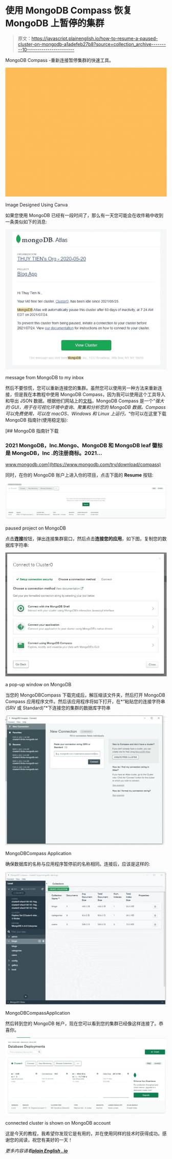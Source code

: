 # 使用 MongoDB Compass 恢复 MongoDB 上暂停的集群

> 原文：<https://javascript.plainenglish.io/how-to-resume-a-paused-cluster-on-mongodb-a1adefeb27b8?source=collection_archive---------10----------------------->

MongoDB Compass -重新连接暂停集群的快速工具。

![](img/00aba5d5ecbbb5a7a4d307e6cea9ff20.png)

Image Designed Using Canva

如果您使用 MongoDB 已经有一段时间了，那么有一天您可能会在收件箱中收到一条类似如下的消息:

![](img/77dc47d73d3b6945c80231291a9c12c5.png)

message from MongoDB to my inbox

然后不要惊慌，您可以重新连接您的集群。虽然您可以使用另一种方法来重新连接，但是我在本教程中使用 MongoDB Compass，因为我可以使用这个工具导入和导出 JSON 数据。根据他们网站上的[文档](https://docs.mongodb.com/compass/current/)，MongoDB Compass 是一个“*强大的 GUI，用于在可视化环境中查询、聚集和分析您的 MongoDB 数据。Compass 可以免费使用，可以在 macOS、Windows 和 Linux 上运行。*“你可以在这里下载 MongoDB 指南针(使用稳定版):

[](https://www.mongodb.com/try/download/compass) [## MongoDB 指南针下载

### 2021 MongoDB，Inc.Mongo、MongoDB 和 MongoDB leaf 徽标是 MongoDB，Inc .的注册商标。2021…

www.mongodb.com](https://www.mongodb.com/try/download/compass) 

同时，在你的 MongoDB 账户上进入你的项目，点击下面的 **Resume** 按钮:

![](img/bde87ad0b1793d915401191a63879285.png)

paused project on MongoDB

点击**连接**按钮，弹出连接集群窗口，然后点击**连接您的应用**，如下图，复制您的数据库字符串:

![](img/a5c3a7789f05735ff7f0c6defe942a79.png)

a pop-up window on MongoDB

当您的 MongoDBCompass 下载完成后，解压缩该文件夹，然后打开 MongoDB Compass 应用程序文件。然后该应用程序将如下打开，在*“粘贴您的连接字符串(SRV 或 Standard)”*下连接您的集群的数据库字符串

![](img/209cb7b9f62ea6190a82ce6297cfac0a.png)

MongoDBCompass Application

确保数据库的名称与应用程序暂停前的名称相同。连接后，应该是这样的:

![](img/8b5338b94a292ed2cddf67e5f04eaca5.png)

MongoDBCompassApplication

然后转到您的 MongoDB 帐户，现在您可以看到您的集群已经像这样连接了。恭喜你。

![](img/1c0635630bde1c671338a5f804bd623a.png)

connected cluster is shown on MongoDB account

这是今天的教程，我希望你发现它是有用的，并在使用同样的技术时获得成功。感谢您的阅读，祝您有美好的一天！

*更多内容请看*[***plain English . io***](http://plainenglish.io/)
